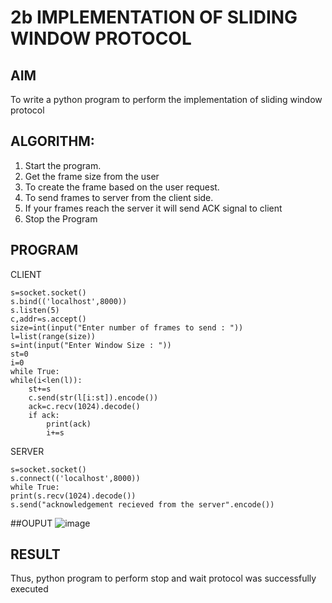 # 2b IMPLEMENTATION OF SLIDING WINDOW PROTOCOL
## AIM
To write a python program to perform the implementation of sliding window protocol
## ALGORITHM:
1. Start the program.
2. Get the frame size from the user
3. To create the frame based on the user request.
4. To send frames to server from the client side.
5. If your frames reach the server it will send ACK signal to client
6. Stop the Program
## PROGRAM
CLIENT
```import socket
s=socket.socket()
s.bind(('localhost',8000))
s.listen(5)
c,addr=s.accept()
size=int(input("Enter number of frames to send : "))
l=list(range(size))
s=int(input("Enter Window Size : "))
st=0
i=0
while True:
while(i<len(l)):
    st+=s
    c.send(str(l[i:st]).encode())
    ack=c.recv(1024).decode()
    if ack:
        print(ack)
        i+=s
```
SERVER 
```import socket
s=socket.socket()
s.connect(('localhost',8000))
while True:
print(s.recv(1024).decode())
s.send("acknowledgement recieved from the server".encode())
```
##OUPUT
![image](https://github.com/user-attachments/assets/57b884c1-de1d-439b-8962-c18a060ef23c)
## RESULT
Thus, python program to perform stop and wait protocol was successfully executed
